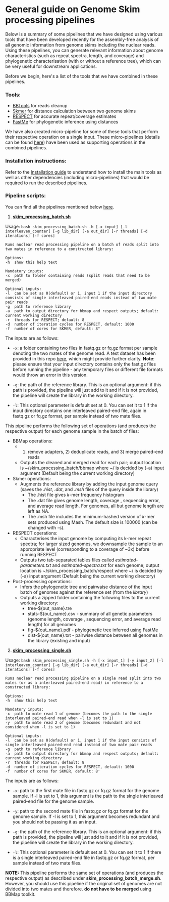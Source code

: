 # General guide on Genome Skim processing pipelines 

Below is a summary of some pipelines that we have designed using various tools that have been developed recently for the assembly-free analysis of all genomic information from genome skims including the nuclear reads. Using these pipelines, you can generate relevant information about genome characteristics (such as repeat spectra, length, and coverage) and phylogenetic characterisation (with or without a reference tree), which can be very useful for downstream applications.

Before we begin, here's a list of the tools that we have combined in these pipelines. 

### Tools:

* [BBTools](https://sourceforge.net/projects/bbmap/) for reads cleanup
* [Skmer](https://github.com/shahab-sarmashghi/Skmer) for distance calculation between two genome skims
* [RESPECT](https://github.com/shahab-sarmashghi/RESPECT) for accurate repeat/coverage estimates
* [FastMe](http://www.atgc-montpellier.fr/fastme/) for phylogenetic inference using distances

We have also created micro-pipeline for some of these tools that perform their respective operation on a single input. These micro-pipelines (details can be found [here](https://github.com/smirarab/skimming_scripts/tree/master/Skim_processing_pipelines/Pipelines)) have been used as supporting operations in the combined pipelines. 

### Installation instructions:

Refer to the [Installation guide](https://github.com/smirarab/skimming_scripts/blob/master/Skim_processing_pipelines/Installation_guide.md) to understand how to install the main tools as well as other dependencies (including micro-pipelines) that would be required to run the described pipelines.

### Pipeline scripts:

You can find all the pipelines mentioned below [here](https://github.com/smirarab/skimming_scripts/tree/master/Skim_processing_pipelines/Pipelines).

1. [**skim_processing_batch.sh**](https://github.com/smirarab/skimming_scripts/blob/master/Skim_processing_pipelines/Pipelines/skim_processing_batch.sh)

Usage: ``bash skim_processing_batch.sh -h [-x input] [-l interleaven_counter] [-g lib_dir] [-a out_dir] [-r threads] [-d iterations] [-f cores]``

``Runs nuclear read processing pipeline on a batch of reads split into two mates in reference to a constructed library:``
    
    Options:
    -h  show this help text
   
    Mandatory inputs:
    -x  path to folder containing reads (split reads that need to be merged)
    
    Optional inputs:
    -l  can be set as 0(default) or 1, input 1 if the input directory consists of single interleaved paired-end reads instead of two mate pair reads
    -g  path to reference library
    -a  path to output directory for bbmap and respect outputs; default: current working directory
    -r  threads for RESPECT; default: 8
    -d  number of iteration cycles for RESPECT, default: 1000
    -f  number of cores for SKMER, default: 8"

The inputs are as follows:

* `-x`: a folder containing two files in fastq.gz or fq.gz format per sample denoting the two mates of the genome read. A test dataset has been provided in this repo [here](https://github.com/smirarab/skimming_scripts/tree/master/Skim_processing_pipelines/test/skims), which might provide further clarity. **Note**: please ensure that your input directory contains only the fast.gz files before running the pipeline - any temporary files or different file formats would throw an error in this version.

* `-g`: the path of the reference library. This is an optional argument: if this path is provided, the pipeline will just add to it and if it is not provided, the pipeline will create the library in the working directory. 

* `-l`: This optional parameter is default set at 0. You can set it to 1 if the input directory contains one interleaved paired-end file, again in fastq.gz or fq.gz format, per sample instead of two mate files. 

This pipeline performs the following set of operations (and produces the respective output) for each genome sample in the batch of files:

* BBMap operations: 
    * 1) remove adapters, 2) deduplicate reads, and 3) merge paired-end reads
    * Outputs the cleaned and merged read for each pair; output location is ~/skim_processing_batch/bbmap where ~/ is decided by (-a) input argument (Default being the current working directory)
* Skmer operations:
    * Augments the reference library by adding the input genome query (saves the *.hist*, *.dat*, and *.msh* files of the query inside the library)
        * The .hist file gives 𝑘-mer frequency histogram
        * The .dat file gives genome length, coverage , sequencing error, and average read length. For genomes, all but genome length are left as NA.
        * The .msh file includes the minimum-hashed version of 𝑘-mer sets produced using Mash. The default size is 100000 (can be changed with -s).
* RESPECT operations:
    *   Characterises the input genome by computing its k-mer repeat spectra; for larger sized genomes, we downsample the sample to an appropriate level (corresponding to a coverage of ~3x) before running RESPECT
    *   Outputs two tab-separated tables files called *estimated-parameters.txt* and *estimated-spectra.txt* for each genome; output location is ~/skim_processing_batch/respect where ~/ is decided by (-a) input argument (Default being the current working directory)
*   Post-processing operations:
    *   Infers the phylogenetic tree and pairwaise distance of the input batch of genomes against the reference set (from the *library*)
    *   Outputs a zipped folder containing the following files to the current working directory:
        *   tree-${out_name}.tre 
        *   stats-${out_name}.csv - summary of all genetic parameters (genome length, coverage , sequencing error, and average read length) for all genomes
        *   fig-${out_name}.pdf - phylogenetic tree inferred using FastMe
        *   dist-${out_name}.txt - pairwise distance between all genomes in the library (existing and input)

2. [**skim_processing_single.sh**](https://github.com/smirarab/skimming_scripts/blob/master/Skim_processing_pipelines/Pipelines/skim_processing_single.sh)

Usage: ``bash skim_processing_single.sh -h [-x input_1] [-y input_2] [-l interleaven_counter] [-g lib_dir] [-a out_dir] [-r threads] [-d iterations] [-f cores]``

``Runs nuclear read processing pipeline on a single read split into two mates (or as a interleaved paired-end read) in reference to a constructed library:``
    
    Options:
    -h  show this help text
   
    Mandatory inputs:
    -x  path to mate read 1 of genome (becomes the path to the single interleaved paired-end read when -l is set to 1)
    -y  path to mate read 2 of genome (becomes redundant and not considered when -l is set to 1)
    
    Optional inputs:
    -l  can be set as 0(default) or 1, input 1 if the input consists of single interleaved paired-end read instead of two mate pair reads
    -g  path to reference library
    -a  path to output directory for bbmap and respect outputs; default: current working directory
    -r  threads for RESPECT; default: 8
    -d  number of iteration cycles for RESPECT, default: 1000
    -f  number of cores for SKMER, default: 8'
    
The inputs are as follows:

* `-x`: path to the first mate file in fastq.gz or fq.gz format for the genome sample. If -l is set to 1, this argument is the path to the single interleaved paired-end file for the genome sample.

* `-y`: path to the second mate file in fastq.gz or fq.gz format for the genome sample. If -l is set to 1, this argument becomes redundant and you should not be passing it as an input.

* `-g`: the path of the reference library. This is an optional argument: if this path is provided, the pipeline will just add to it and if it is not provided, the pipeline will create the library in the working directory. 

* `-l`: This optional parameter is default set at 0. You can set it to 1 if there is a single interleaved paired-end file in fastq.gz or fq.gz format, per sample instead of two mate files.

**NOTE:** This pipeline performs the same set of operations (and produces the respective output) as described under **skim_processing_batch_merge.sh**. However, you should use this pipeline if the original set of genomes are not divided into two mates and therefore. **do not have to be merged** using BBMap toolkit. 

